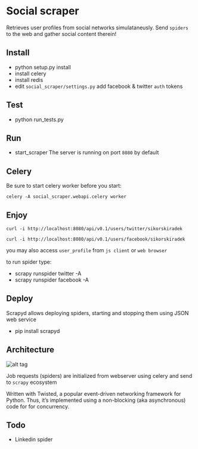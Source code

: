 Social scraper                                                                                                          
==============

Retrieves user profiles from social networks simulataneusly.
Send `spiders` to the web and gather social content therein!

Install                                                                                                          
-------------                                                                                                           
- python setup.py install
- install celery
- install redis
- edit ```social_scraper/settings.py``` add facebook & twitter `auth` tokens

Test
----                                                                                 
- python run_tests.py

Run                                                                                                                     
---                                                                                                                   
- start_scraper
The server is running on port `8080` by default

Celery
------
Be sure to start celery worker before you start:
```
celery -A social_scraper.webapi.celery worker
```

Enjoy                                                                                                               
-----
```
curl -i http://localhost:8080/api/v0.1/users/twitter/sikorskiradek
```
```
curl -i http://localhost:8080/api/v0.1/users/facebook/sikorskiradek
```
you may also access `user_profile` from `js client` or `web browser`

to run spider type:
- scrapy runspider twitter -A <username>
- scrapy runspider facebook -A <username>

Deploy
------
Scrapyd allows deploying spiders, starting and stopping them using JSON web service
- pip install scrapyd

Architecture
-------------
![alt tag](http://doc.scrapy.org/en/latest/_images/scrapy_architecture.png)

Job requests (spiders) are initialized from webserver using celery and send to `scrapy` ecosystem

Written with Twisted, a popular event-driven networking framework for Python. Thus, it’s implemented using a non-blocking (aka asynchronous) code for for concurrency.

Todo
----
- Linkedin spider
